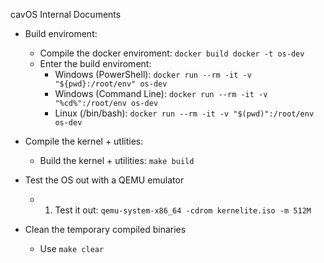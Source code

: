 cavOS Internal Documents

- Build enviroment:
    - Compile the docker enviroment: ``docker build docker -t os-dev``
    - Enter the build enviroment:
        - Windows (PowerShell): ``docker run --rm -it -v "${pwd}:/root/env" os-dev``
        - Windows (Command Line): ``docker run --rm -it -v "%cd%":/root/env os-dev``
        - Linux (/bin/bash): ``docker run --rm -it -v "$(pwd)":/root/env os-dev``

- Compile the kernel + utlities:
    - Build the kernel + utilities: ``make build``

- Test the OS out with a QEMU emulator
    - 1. Test it out: ``qemu-system-x86_64 -cdrom kernelite.iso -m 512M``

- Clean the temporary compiled binaries
    - Use ``make clear``